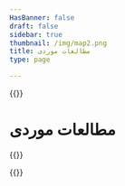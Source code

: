 ```yaml
---
HasBanner: false
draft: false
sidebar: true
thumbnail: /img/map2.png
title: مطالعات موردی
type: page

---
```

{{<content-start >}}
# مطالعات موردی
{{<usecases >}}

{{<content-end >}}
